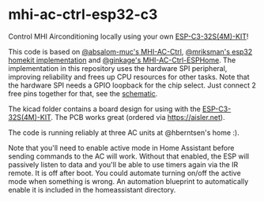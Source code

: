 # mhi-ac-ctrl-esp32-c3
Control MHI Airconditioning locally using your own [ESP-C3-32S(4M)-KIT](https://www.aliexpress.com/item/1005003152986418.html)!

This code is based on [@absalom-muc's MHI-AC-Ctrl](https://github.com/absalom-muc/MHI-AC-Ctrl), [@mriksman's esp32 homekit implementation](https://github.com/mriksman/esp32_homekit_mhi/blob/e4a8a4382b990c8e64463411c47e911d1741d9d1/main/main.c) and [@ginkage's MHI-AC-Ctrl-ESPHome](https://github.com/ginkage/MHI-AC-Ctrl-ESPHome). The implementation in this repository uses the hardware SPI peripheral, improving reliability and frees up CPU resources for other tasks. Note that the hardware SPI needs a GPIO loopback for the chip select. Just connect 2 free pins together for that, see the [schematic](images/MHI-AC-Ctrl_Schematic.png).

The kicad folder contains a board design for using with the [ESP-C3-32S(4M)-KIT](https://www.aliexpress.com/item/1005003152986418.html). The PCB works great (ordered via https://aisler.net).

The code is running reliably at three AC units at @hberntsen's home :).

Note that you'll need to enable active mode in Home Assistant before sending commands to the AC will work. Without that enabled, the ESP will passively listen to data and you'll be able to use timers again via the IR remote. It is off after boot. You could automate turning on/off the active mode when something is wrong. An automation blueprint to automatically enable it is included in the homeassistant directory.
